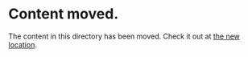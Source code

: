 # Content moved.

The content in this directory has been moved.
Check it out at [the new location](../csharp-dotnetcore/).
